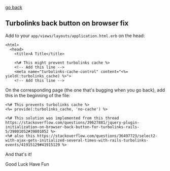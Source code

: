 [go back](https://github.com/andrerferrer/quickTips#quicktips)

## Turbolinks back button on browser fix

Add to your `app/views/layouts/application.html.erb` on the head:

```erb
<html>
  <head>
    <title>A Title</title>

    <%# This might prevent turbolinks cache %>
    <!-- Add this line -->
    <meta name="turbolinks-cache-control" content="<%= yield(:turbolinks_cache) %>"> 
    <!-- Add this line -->
```

On the corresponding page (the one that's bugging when you go back), add this in the beginning of the file:

```erb
<%# This prevents turbolinks cache %>
<%= provide(:turbolinks_cache, 'no-cache') %>

<%# This solution was implemented from this thread https://stackoverflow.com/questions/39627881/jquery-plugin-initialization-on-browser-back-button-for-turbolinks-rails-5/39801052#39801052 %>
<%# also this https://stackoverflow.com/questions/36497723/select2-with-ajax-gets-initialized-several-times-with-rails-turbolinks-events/41915129#41915129 %>
```

And that's it!

Good Luck Have Fun

